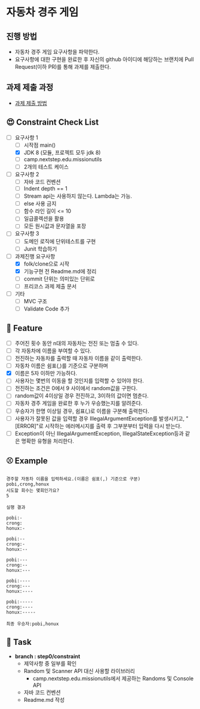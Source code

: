# 자동차 경주 게임
## 진행 방법
* 자동차 경주 게임 요구사항을 파악한다.
* 요구사항에 대한 구현을 완료한 후 자신의 github 아이디에 해당하는 브랜치에 Pull Request(이하 PR)를 통해 과제를 제출한다.

## 과제 제출 과정
* [과제 제출 방법](https://github.com/next-step/nextstep-docs/tree/master/precourse)

## 😍 Constraint Check List
* [ ] 요구사항 1
    * [ ] 시작점 main()
    * [x] JDK 8 (모듈, 프로젝트 모두 jdk 8)
    * [ ] camp.nextstep.edu.missionutils
    * [ ] 2개의 테스트 케이스
* [ ] 요구사항 2
    * [ ] 자바 코드 컨벤션
    * [ ] Indent depth == 1
    * [ ] Stream api는 사용하지 않는다. Lambda는 가능.
    * [ ] else 사용 금지
    * [ ] 함수 라인 길이 <= 10
    * [ ] 일급콜렉션을 활용
    * [ ] 모든 원시값과 문자열을 포장
* [ ] 요구사항 3
    * [ ] 도메인 로직에 단위테스트를 구현
    * [ ] Junit 학습하기
* [ ] 과제진행 요구사항
    * [x] folk/clone으로 시작
    * [x] 기능구현 전 Readme.md에 정리
    * [ ] commit 단위는 의미있는 단위로
    * [ ] 프리코스 과제 제출 문서
* [ ] 기타
    * [ ] MVC 구조
    * [ ] Validate Code 추가

## 🍔 Feature
* [ ] 주어진 횟수 동안 n대의 자동차는 전진 또는 멈출 수 있다.
* [ ] 각 자동차에 이름을 부여할 수 있다.
* [ ] 전진하는 자동차를 출력할 때 자동차 이름을 같이 출력한다.
* [ ] 자동차 이름은 쉼표(,)를 기준으로 구분하며 
* [x] 이름은 5자 이하만 가능하다.
* [ ] 사용자는 몇번의 이동을 할 것인지를 입력할 수 있어야 한다.
* [ ] 전진하는 조건은 0에서 9 사이에서 random값을 구한다.
* [ ] random값이 4이상일 경우 전진하고, 3이하의 값이면 멈춘다.
* [ ] 자동차 경주 게임을 완료한 후 누가 우승했는지를 알려준다.
* [ ] 우승자가 한명 이상일 경우, 쉼표(,)로 이름을 구분해 출력한다.
* [ ] 사용자가 잘못된 값을 입력할 경우 IllegalArgumentException를 발생시키고,
  "[ERROR]"로 시작하는 에러메시지를 출력 후 그부분부터 입력을 다시 받는다.
* [ ] Exception이 아닌 IllegalArgumentException, IllegalStateException등과 같은 
  명확한 유형을 처리한다.

## ⚾️ Example
```
경주할 자동차 이름을 입력하세요.(이름은 쉼표(,) 기준으로 구분)
pobi,crong,honux
시도할 회수는 몇회인가요?
5

실행 결과

pobi:-
crong:
honux:-

pobi:--
crong:-
honux:--

pobi:---
crong:--
honux:---

pobi:----
crong:---
honux:----

pobi:-----
crong:----
honux:-----

최종 우승자:pobi,honux
```

## 🐯 Task
* **branch : step0/constraint**
  * 제약사항 중 일부를 확인
  * Random 및 Scanner API 대신 사용할 라이브러리
    * camp.nextstep.edu.missionutils에서 제공하는 Randoms 및 Console API
  * 자바 코드 컨벤션
  * Readme.md 작성